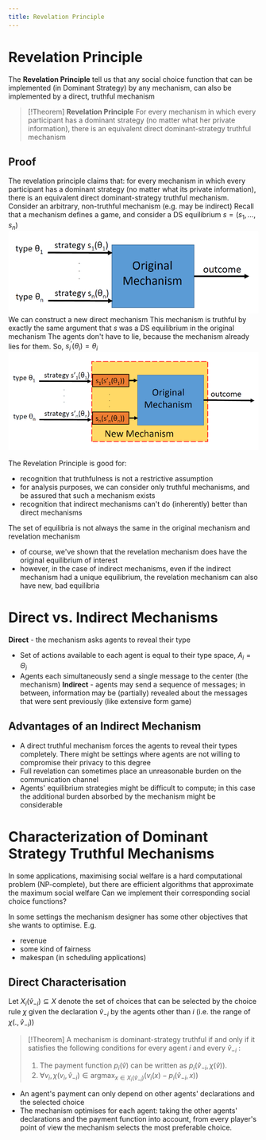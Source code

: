 ```yaml
---
title: Revelation Principle
---
```

# Revelation Principle

The **Revelation Principle** tell us that any social choice function that can be implemented (in Dominant Strategy) by any mechanism, can also be implemented by a direct, truthful mechanism

>[!Theorem]
>**Revelation Principle**
>For every mechanism in which every participant has a dominant strategy (no matter what her private information), there is an equivalent direct dominant-strategy truthful mechanism

## Proof

The revelation principle claims that: for every mechanism in which every participant has a dominant strategy (no matter what its private information), there is an equivalent direct dominant-strategy truthful mechanism.
Consider an arbitrary, non-truthful mechanism (e.g. may be indirect)
Recall that a mechanism defines a game, and consider a DS equilibrium $s=\left(s_1, \ldots, s_n\right)$
![|600](notes/Algorithmic%20Game%20Theory/Images/Pasted%20image%2020230228210943.png)
We can construct a new direct mechanism
This mechanism is truthful by exactly the same argument that $s$ was a DS equilibrium in the original mechanism
The agents don't have to lie, because the mechanism already lies for them.
So, $s_i^{\prime}\left(\theta_i\right)=\theta_i$
![|600](notes/Algorithmic%20Game%20Theory/Images/Pasted%20image%2020230228211033.png)

The Revelation Principle is good for:
- recognition that truthfulness is not a restrictive assumption
- for analysis purposes, we can consider only truthful mechanisms, and be assured that such a mechanism exists
- recognition that indirect mechanisms can't do (inherently) better than direct mechanisms

The set of equilibria is not always the same in the original mechanism and revelation mechanism
- of course, we've shown that the revelation mechanism does have the original equilibrium of interest
- however, in the case of indirect mechanisms, even if the indirect mechanism had a unique equilibrium, the revelation mechanism can also have new, bad equilibria

# Direct vs. Indirect Mechanisms

**Direct** - the mechanism asks agents to reveal their type
- Set of actions available to each agent is equal to their type space, $A_i=\Theta_i$
- Agents each simultaneously send a single message to the center (the mechanism)
**Indirect** - agents may send a sequence of messages; in between, information may be (partially) revealed about the messages that were sent previously (like extensive form game)

## Advantages of an Indirect Mechanism

- A direct truthful mechanism forces the agents to reveal their types completely. There might be settings where agents are not willing to compromise their privacy to this degree
- Full revelation can sometimes place an unreasonable burden on the communication channel
- Agents' equilibrium strategies might be difficult to compute; in this case the additional burden absorbed by the mechanism might be considerable

# Characterization of Dominant Strategy Truthful Mechanisms

In some applications, maximising social welfare is a hard computational problem (NP-complete), but there are efficient algorithms that approximate the maximum social welfare
Can we implement their corresponding social choice functions?

In some settings the mechanism designer has some other objectives that she wants to optimise. E.g.
- revenue
- some kind of fairness
- makespan (in scheduling applications)

## Direct Characterisation

Let $X_i\left(\hat{v}_{-i}\right) \subseteq X$ denote the set of choices that can be selected by the choice rule $\chi$ given the declaration $\hat{v}_{-i}$ by the agents other than $i$ (i.e. the range of $\left.\chi\left(., \hat{v}_{-i}\right)\right)$

>[!Theorem]
A mechanism is dominant-strategy truthful if and only if it satisfies the following conditions for every agent $i$ and every $\hat{v}_{-i}$ :
>1. The payment function $p_i(\hat{v})$ can be written as $p_i\left(\hat{v}_{-i}, \chi(\hat{v})\right)$.
>2. $\forall v_i, \chi\left(v_i, \hat{v}_{-i}\right) \in \operatorname{argmax}_{x \in X_i\left(\hat{v}_{-i}\right)}\left(v_i(x)-p_i\left(\hat{v}_{-i}, x\right)\right)$


- An agent's payment can only depend on other agents' declarations and the selected choice
- The mechanism optimises for each agent: taking the other agents' declarations and the payment function into account, from every player's point of view the mechanism selects the most preferable choice.
